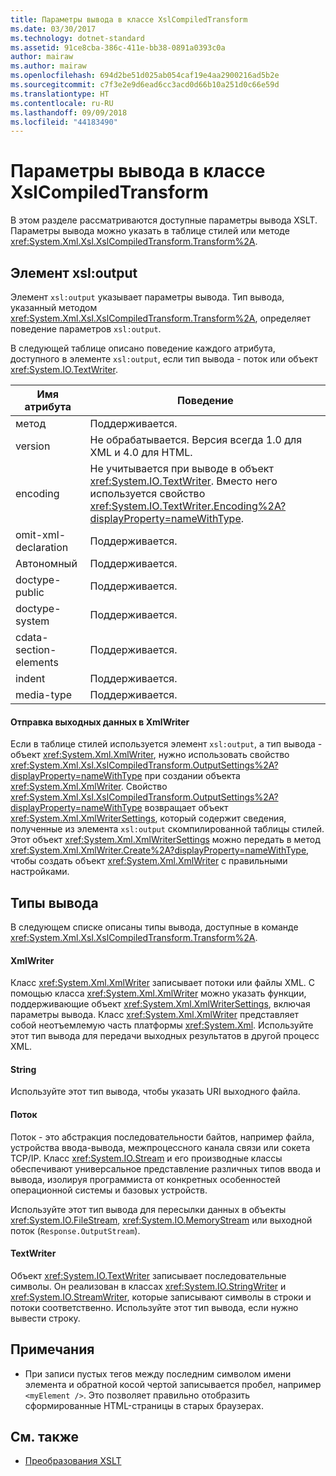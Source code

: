```yaml
---
title: Параметры вывода в классе XslCompiledTransform
ms.date: 03/30/2017
ms.technology: dotnet-standard
ms.assetid: 91ce8cba-386c-411e-bb38-0891a0393c0a
author: mairaw
ms.author: mairaw
ms.openlocfilehash: 694d2be51d025ab054caf19e4aa2900216ad5b2e
ms.sourcegitcommit: c7f3e2e9d6ead6cc3acd0d66b10a251d0c66e59d
ms.translationtype: HT
ms.contentlocale: ru-RU
ms.lasthandoff: 09/09/2018
ms.locfileid: "44183490"
---
```

# <a name="output-options-on-the-xslcompiledtransform-class"></a>Параметры вывода в классе XslCompiledTransform
В этом разделе рассматриваются доступные параметры вывода XSLT. Параметры вывода можно указать в таблице стилей или методе <xref:System.Xml.Xsl.XslCompiledTransform.Transform%2A>.  
  
## <a name="xsloutput-element"></a>Элемент xsl:output  
 Элемент `xsl:output` указывает параметры вывода. Тип вывода, указанный методом <xref:System.Xml.Xsl.XslCompiledTransform.Transform%2A>, определяет поведение параметров `xsl:output`.  
  
 В следующей таблице описано поведение каждого атрибута, доступного в элементе `xsl:output`, если тип вывода - поток или объект <xref:System.IO.TextWriter>.  
  
|Имя атрибута|Поведение|  
|--------------------|--------------|  
|метод|Поддерживается.|  
|version|Не обрабатывается. Версия всегда 1.0 для XML и 4.0 для HTML.|  
|encoding|Не учитывается при выводе в объект <xref:System.IO.TextWriter>. Вместо него используется свойство <xref:System.IO.TextWriter.Encoding%2A?displayProperty=nameWithType>.|  
|omit-xml-declaration|Поддерживается.|  
|Автономный|Поддерживается.|  
|doctype-public|Поддерживается.|  
|doctype-system|Поддерживается.|  
|cdata-section-elements|Поддерживается.|  
|indent|Поддерживается.|  
|media-type|Поддерживается.|  
  
#### <a name="sending-output-to-an-xmlwriter"></a>Отправка выходных данных в XmlWriter  
 Если в таблице стилей используется элемент `xsl:output`, а тип вывода - объект <xref:System.Xml.XmlWriter>, нужно использовать свойство <xref:System.Xml.Xsl.XslCompiledTransform.OutputSettings%2A?displayProperty=nameWithType> при создании объекта <xref:System.Xml.XmlWriter>. Свойство <xref:System.Xml.Xsl.XslCompiledTransform.OutputSettings%2A?displayProperty=nameWithType> возвращает объект <xref:System.Xml.XmlWriterSettings>, который содержит сведения, полученные из элемента `xsl:output` скомпилированной таблицы стилей. Этот объект <xref:System.Xml.XmlWriterSettings> можно передать в метод <xref:System.Xml.XmlWriter.Create%2A?displayProperty=nameWithType>, чтобы создать объект <xref:System.Xml.XmlWriter> с правильными настройками.  
  
## <a name="output-types"></a>Типы вывода  
 В следующем списке описаны типы вывода, доступные в команде <xref:System.Xml.Xsl.XslCompiledTransform.Transform%2A>.  
  
#### <a name="xmlwriter"></a>XmlWriter  
 Класс <xref:System.Xml.XmlWriter> записывает потоки или файлы XML. С помощью класса <xref:System.Xml.XmlWriter> можно указать функции, поддерживающие объект <xref:System.Xml.XmlWriterSettings>, включая параметры вывода. Класс <xref:System.Xml.XmlWriter> представляет собой неотъемлемую часть платформы <xref:System.Xml>. Используйте этот тип вывода для передачи выходных результатов в другой процесс XML.  
  
#### <a name="string"></a>String  
 Используйте этот тип вывода, чтобы указать URI выходного файла.  
  
#### <a name="stream"></a>Поток  
 Поток - это абстракция последовательности байтов, например файла, устройства ввода-вывода, межпроцессного канала связи или сокета TCP/IP. Класс <xref:System.IO.Stream> и его производные классы обеспечивают универсальное представление различных типов ввода и вывода, изолируя программиста от конкретных особенностей операционной системы и базовых устройств.  
  
 Используйте этот тип вывода для пересылки данных в объекты <xref:System.IO.FileStream>, <xref:System.IO.MemoryStream> или выходной поток (`Response.OutputStream`).  
  
#### <a name="textwriter"></a>TextWriter  
 Объект <xref:System.IO.TextWriter> записывает последовательные символы. Он реализован в классах <xref:System.IO.StringWriter> и <xref:System.IO.StreamWriter>, которые записывают символы в строки и потоки соответственно. Используйте этот тип вывода, если нужно вывести строку.  
  
## <a name="notes"></a>Примечания  
  
-   При записи пустых тегов между последним символом имени элемента и обратной косой чертой записывается пробел, например `<myElement />`. Это позволяет правильно отобразить сформированные HTML-страницы в старых браузерах.  
  
## <a name="see-also"></a>См. также

- [Преобразования XSLT](../../../../docs/standard/data/xml/xslt-transformations.md)
